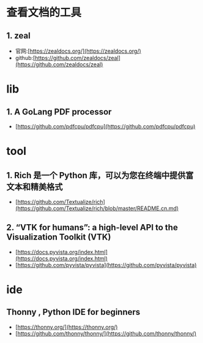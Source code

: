 
# 查看文档的工具

## 1. zeal
- 官网:[https://zealdocs.org/](https://zealdocs.org/)
- github:[https://github.com/zealdocs/zeal](https://github.com/zealdocs/zeal)

# lib

## 1. A GoLang PDF processor

- [https://github.com/pdfcpu/pdfcpu](https://github.com/pdfcpu/pdfcpu)

# tool 

## 1. Rich 是一个 Python 库，可以为您在终端中提供富文本和精美格式
- [https://github.com/Textualize/rich](https://github.com/Textualize/rich/blob/master/README.cn.md)

## 2. “VTK for humans”: a high-level API to the Visualization Toolkit (VTK)
- [https://docs.pyvista.org/index.html](https://docs.pyvista.org/index.html)
- [https://github.com/pyvista/pyvista](https://github.com/pyvista/pyvista)

# ide

## Thonny , Python IDE for beginners
- [https://thonny.org/](https://thonny.org/)
- [https://github.com/thonny/thonny/](https://github.com/thonny/thonny/)

